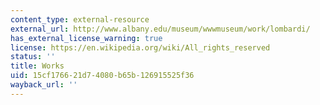 ```yaml
---
content_type: external-resource
external_url: http://www.albany.edu/museum/wwwmuseum/work/lombardi/
has_external_license_warning: true
license: https://en.wikipedia.org/wiki/All_rights_reserved
status: ''
title: Works
uid: 15cf1766-21d7-4080-b65b-126915525f36
wayback_url: ''
---
```

